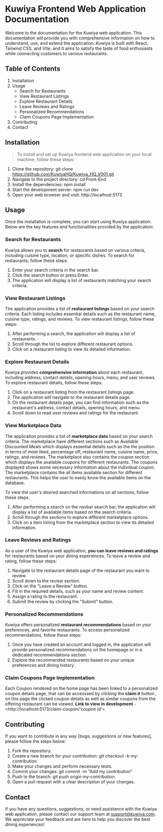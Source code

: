 # Kuwiya Frontend Web Application Documentation

Welcome to the documentation for the Kuwiya web application. This documentation will provide you with comprehensive information on how to understand, use, and extend the application. Kuwiya is built with React, Tailwind CSS, and Vite, and it aims to satisfy the taste of food enthusiasts while connecting customers to various restaurants.

## Table of Contents

1. Installation
2. Usage
   - Search for Restaurants
   - View Restaurant Listings
   - Explore Restaurant Details
   - Leave Reviews and Ratings
   - Personalized Recommendations
   - Claim Coupons Page Implementation
3. Contributing
4. Contact

## Installation

> To install and set up Kuwiya frontend web application on your local machine, follow these steps:

1. Clone the repository: git clone <https://github.com/KuwiyaHQ/Kuwiya_HQ_V001.git>
2. Navigate to the project directory: cd Front-End
3. Install the dependencies: npm install
4. Start the development server: npm run dev
5. Open your web browser and visit: http://localhost:5173

## Usage

Once the installation is complete, you can start using Kuwiya application. Below are the key features and functionalities provided by the application:

### Search for Restaurants

Kuwiya allows you to **search** for restaurants based on various criteria, including cuisine type, location, or specific dishes. To search for restaurants, follow these steps:

1. Enter your search criteria in the search bar.
2. Click the search button or press Enter.
3. The application will display a list of restaurants matching your search criteria.

### View Restaurant Listings

The application provides a list of **restaurant listings** based on your search criteria. Each listing includes essential details such as the restaurant name, cuisine type, ratings, and reviews. To view restaurant listings, follow these steps:

1. After performing a search, the application will display a list of restaurants.
2. Scroll through the list to explore different restaurant options.
3. Click on a restaurant listing to view its detailed information.

### Explore Restaurant Details

Kuwiya provides **comprehensive information** about each restaurant, including address, contact details, opening hours, menu, and user reviews. To explore restaurant details, follow these steps:

1. Click on a restaurant listing from the restaurant listings page.
2. The application will navigate to the restaurant details page.
3. On the restaurant details page, you can find information such as the restaurant's address, contact details, opening hours, and menu.
4. Scroll down to read user reviews and ratings for the restaurant.

### View Marketplace Data

The application provides a list of **marketplace data** based on your search criteria. The marketplace have different sections such as Available Discounted Meals which displays essential details such as the the position in terms of most liked, percentage off, restaurant name, cuisine name, price, ratings, and reviews.
The marketplace also contains the coupon section which displays the available coupons for different restaurants. The coupons displayed shows some necessary information about the individual coupon.
The marketplace contains the all items available section for different restaurants. This helps the user to easily know the available items on the database.

To view the user's desired searched informations on all sections, follow these steps:

1. After performing a search on the navbar search bar, the application will display a list of available items based on the search criteria.
2. Scroll through the sections to explore different marketplace options.
3. Click on a item listing from the marketplace section to view its detailed information.

### Leave Reviews and Ratings

As a user of the Kuwiya web application, **you can leave reviews and ratings** for restaurants based on your dining experiences. To leave a review and rating, follow these steps:

1. Navigate to the restaurant details page of the restaurant you want to review.
2. Scroll down to the review section.
3. Click on the "Leave a Review" button.
4. Fill in the required details, such as your name and review content.
5. Assign a rating to the restaurant.
6. Submit the review by clicking the "Submit" button.

### Personalized Recommendations

Kuwiya offers personalized **restaurant recommendations** based on your preferences, and favorite restaurants. To access personalized recommendations, follow these steps:

1. Once you have created an account and logged in, the application will provide personalized recommendations on the homepage or in a dedicated recommendations section.
2. Explore the recommended restaurants based on your unique preferences and dining history.


### Claim Coupons Page Implementation
Each Coupon rendered on the home page has been linked to a personalized coupon details page, that can be accesssed by clicking the **claim it** button , on this page the clicked coupon details as well as similar coupons from the offering restaurant can be viewed.
**Link to view in development** - <http://localhost:5173/claim-coupon/'coupon id'>

## Contributing

If you want to contribute in any way [bugs, suggestions or new features], please follow the steps below:

1. Fork the repository.
2. Create a new branch for your contribution: git checkout -b my-contribution
3. Make your changes and perform necessary tests.
4. Commit your changes: git commit -m "Add my contribution"
5. Push to the branch: git push origin my-contribution
6. Open a pull request with a clear description of your changes.

## Contact

If you have any questions, suggestions, or need assistance with the Kuwiya web application, please contact our support team at <support@kuwiya.com>. We appreciate your feedback and are here to help you discover the best dining experiences!
